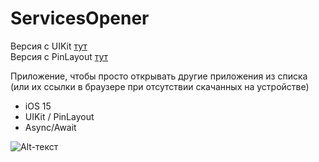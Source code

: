 # ServicesOpener

Версия с UIKit [тут](https://github.com/poliorang/ServicesOpener/tree/main/ServicesOpener)  
Версия с PinLayout [тут](https://github.com/poliorang/ServicesOpener/tree/main/ServicesOpenerWithPinLayout)

Приложение, чтобы просто открывать другие приложения из списка (или их ссылки в браузере при отсутствии скачанных на устройстве)

- iOS 15
- UIKit / PinLayout
- Async/Await

![Alt-текст](/Users/poliorang/Desktop/ServicesOpener/spoiler.PNG)


